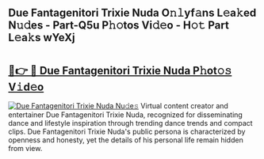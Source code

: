 ## Due Fantagenitori Trixie Nuda O𝚗𝚕yf𝚊ns L𝚎a𝚔ed N𝚞𝚍es - Part-Q5u P𝚑𝚘tos Vi𝚍𝚎o - H𝚘𝚝 Part L𝚎a𝚔s wYeXj

# <h2><a href="http://kf9ins.oniu.top/?m=Due+Fantagenitori+Trixie+Nuda">🔗👉 🔴 Due Fantagenitori Trixie Nuda P𝚑ot𝚘𝚜 V𝚒d𝚎o</a></h2>

[![Due Fantagenitori Trixie Nuda Nu𝚍e𝚜](https://i.imgur.com/0qMVB7G.gif)](http://kf9ins.oniu.top/?m=Due+Fantagenitori+Trixie+Nuda)
Virtual content creator and entertainer Due Fantagenitori Trixie Nuda, recognized for disseminating dance and lifestyle inspiration through trending dance trends and compact clips. Due Fantagenitori Trixie Nuda's public persona is characterized by openness and honesty, yet the details of his personal life remain hidden from view.  

